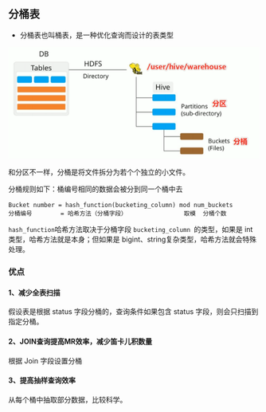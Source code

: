 ## 分桶表

+ 分桶表也叫桶表，是一种优化查询而设计的表类型

![image-20230915191936651](images/7、分桶表/image-20230915191936651.png)

和分区不一样，分桶是将文件拆分为若个个独立的小文件。

分桶规则如下：桶编号相同的数据会被分到同一个桶中去

```
Bucket number = hash_function(bucketing_column) mod num_buckets
分桶编号		= 哈希方法（分桶字段）				取模	分桶个数
```

`hash_function`哈希方法取决于分桶字段 `bucketing_column `的类型，如果是 int 类型，哈希方法就是本身；但如果是 bigint、string复杂类型，哈希方法就会特殊处理。	



### 优点

#### 1、减少全表扫描

假设表是根据 status 字段分桶的，查询条件如果包含 status 字段，则会只扫描到指定分桶。



#### 2、JOIN查询提高MR效率，减少笛卡儿积数量

根据 Join 字段设置分桶



#### 3、提高抽样查询效率

从每个桶中抽取部分数据，比较科学。